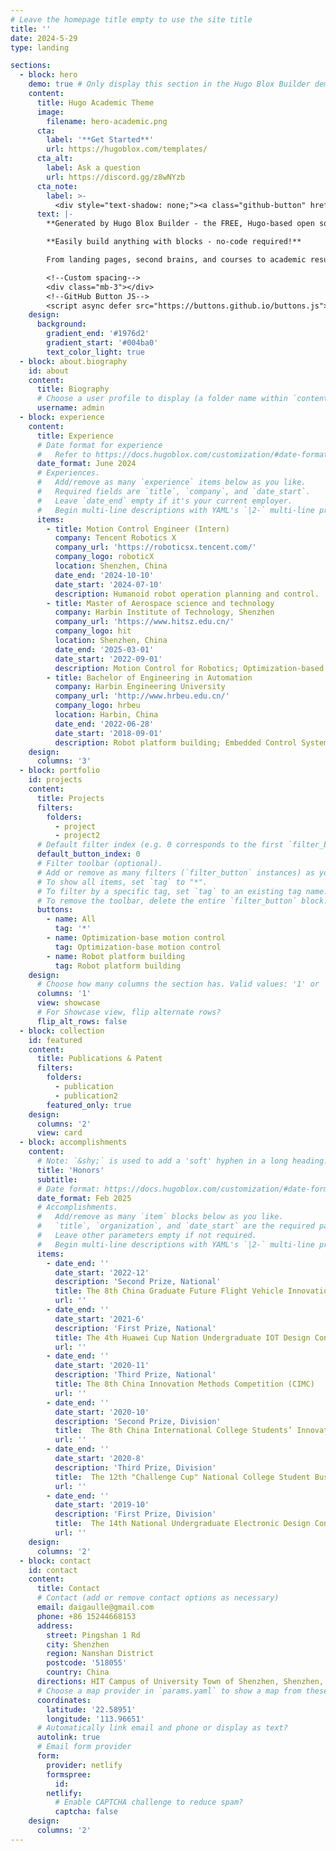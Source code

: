 ```yaml
---
# Leave the homepage title empty to use the site title
title: ''
date: 2024-5-29
type: landing

sections:
  - block: hero
    demo: true # Only display this section in the Hugo Blox Builder demo site
    content:
      title: Hugo Academic Theme
      image:
        filename: hero-academic.png
      cta:
        label: '**Get Started**'
        url: https://hugoblox.com/templates/
      cta_alt:
        label: Ask a question
        url: https://discord.gg/z8wNYzb
      cta_note:
        label: >-
          <div style="text-shadow: none;"><a class="github-button" href="https://github.com/HugoBlox/hugo-blox-builder" data-icon="octicon-star" data-size="large" data-show-count="true" aria-label="Star">Star Hugo Blox Builder</a></div><div style="text-shadow: none;"><a class="github-button" href="https://github.com/HugoBlox/theme-academic-cv" data-icon="octicon-star" data-size="large" data-show-count="true" aria-label="Star">Star the Academic template</a></div>
      text: |-
        **Generated by Hugo Blox Builder - the FREE, Hugo-based open source website builder trusted by 500,000+ sites.**

        **Easily build anything with blocks - no-code required!**

        From landing pages, second brains, and courses to academic resumés, conferences, and tech blogs.

        <!--Custom spacing-->
        <div class="mb-3"></div>
        <!--GitHub Button JS-->
        <script async defer src="https://buttons.github.io/buttons.js"></script>
    design:
      background:
        gradient_end: '#1976d2'
        gradient_start: '#004ba0'
        text_color_light: true
  - block: about.biography
    id: about
    content:
      title: Biography
      # Choose a user profile to display (a folder name within `content/authors/`)
      username: admin
  - block: experience
    content:
      title: Experience
      # Date format for experience
      #   Refer to https://docs.hugoblox.com/customization/#date-format
      date_format: June 2024
      # Experiences.
      #   Add/remove as many `experience` items below as you like.
      #   Required fields are `title`, `company`, and `date_start`.
      #   Leave `date_end` empty if it's your current employer.
      #   Begin multi-line descriptions with YAML's `|2-` multi-line prefix.
      items:
        - title: Motion Control Engineer (Intern)
          company: Tencent Robotics X
          company_url: 'https://roboticsx.tencent.com/'
          company_logo: roboticX
          location: Shenzhen, China
          date_end: '2024-10-10'
          date_start: '2024-07-10'
          description: Humanoid robot operation planning and control.
        - title: Master of Aerospace science and technology
          company: Harbin Institute of Technology, Shenzhen
          company_url: 'https://www.hitsz.edu.cn/'
          company_logo: hit
          location: Shenzhen, China
          date_end: '2025-03-01'
          date_start: '2022-09-01'
          description: Motion Control for Robotics; Optimization‑based Robot Compliance Control.
        - title: Bachelor of Engineering in Automation
          company: Harbin Engineering University
          company_url: 'http://www.hrbeu.edu.cn/'
          company_logo: hrbeu
          location: Harbin, China
          date_end: '2022-06-28'
          date_start: '2018-09-01'
          description: Robot platform building; Embedded Control Systems Development.
    design:
      columns: '3'
  - block: portfolio
    id: projects
    content:
      title: Projects
      filters:
        folders:
          - project
          - project2
      # Default filter index (e.g. 0 corresponds to the first `filter_button` instance below).
      default_button_index: 0
      # Filter toolbar (optional).
      # Add or remove as many filters (`filter_button` instances) as you like.
      # To show all items, set `tag` to "*".
      # To filter by a specific tag, set `tag` to an existing tag name.
      # To remove the toolbar, delete the entire `filter_button` block.
      buttons:
        - name: All
          tag: '*'
        - name: Optimization‑base motion control
          tag: Optimization‑base motion control
        - name: Robot platform building
          tag: Robot platform building
    design:
      # Choose how many columns the section has. Valid values: '1' or '2'.
      columns: '1'
      view: showcase
      # For Showcase view, flip alternate rows?
      flip_alt_rows: false
  - block: collection
    id: featured
    content:
      title: Publications & Patent
      filters:
        folders:
          - publication
          - publication2
        featured_only: true
    design:
      columns: '2'
      view: card
  - block: accomplishments
    content:
      # Note: `&shy;` is used to add a 'soft' hyphen in a long heading.
      title: 'Honors'
      subtitle:
      # Date format: https://docs.hugoblox.com/customization/#date-format
      date_format: Feb 2025
      # Accomplishments.
      #   Add/remove as many `item` blocks below as you like.
      #   `title`, `organization`, and `date_start` are the required parameters.
      #   Leave other parameters empty if not required.
      #   Begin multi-line descriptions with YAML's `|2-` multi-line prefix.
      items:
        - date_end: ''
          date_start: '2022-12'
          description: 'Second Prize, National'
          title: The 8th China Graduate Future Flight Vehicle Innovation Competition (FFVC)
          url: ''
        - date_end: ''
          date_start: '2021-6'
          description: 'First Prize, National'
          title: The 4th Huawei Cup Nation Undergraduate IOT Design Contest (HCIDC)
          url: ''
        - date_end: ''
          date_start: '2020-11'
          description: 'Third Prize, National'
          title: The 8th China Innovation Methods Competition (CIMC)
          url: ''
        - date_end: ''
          date_start: '2020-10'
          description: 'Second Prize, Division'
          title:  The 8th China International College Students’ Innovation Competition
          url: ''
        - date_end: ''
          date_start: '2020-8'
          description: 'Third Prize, Division'
          title:  The 12th "Challenge Cup" National College Student Business Plan Competition (BPC)
          url: ''
        - date_end: ''
          date_start: '2019-10'
          description: 'First Prize, Division'
          title:  The 14th National Undergraduate Electronic Design Contest (NUEDC)
          url: ''
    design:
      columns: '2'
  - block: contact
    id: contact
    content:
      title: Contact
      # Contact (add or remove contact options as necessary)
      email: daigaulle@gmail.com
      phone: +86 15244668153
      address:
        street: Pingshan 1 Rd
        city: Shenzhen
        region: Nanshan District
        postcode: '518055'
        country: China
      directions: HIT Campus of University Town of Shenzhen, Shenzhen, Guangdong Province, China
      # Choose a map provider in `params.yaml` to show a map from these coordinates
      coordinates:
        latitude: '22.58951'
        longitude: '113.96651'  
      # Automatically link email and phone or display as text?
      autolink: true
      # Email form provider
      form:
        provider: netlify
        formspree:
          id:
        netlify:
          # Enable CAPTCHA challenge to reduce spam?
          captcha: false
    design:
      columns: '2'
---
```


